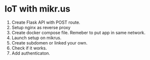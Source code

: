 # IoT with mikr.us

1. Create Flask API with POST route.
2. Setup nginx as reverse proxy
3. Create docker compose file. Remeber to put app in same network.
4. Launch setup on mikrus.
5. Create subdomen or linked your own.
6. Check if it works.
7. Add authenticaton.